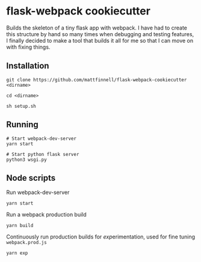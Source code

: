 # flask-webpack cookiecutter
Builds the skeleton of a tiny flask app with webpack. I have had to create this structure by hand so many times when debugging and testing features, I finally decided to make a tool that builds it all for me so that I can move on with fixing things.

## Installation
```
git clone https://github.com/mattfinnell/flask-webpack-cookiecutter <dirname>

cd <dirname>

sh setup.sh 
```

## Running
```
# Start webpack-dev-server
yarn start 

# Start python flask server
python3 wsgi.py 
```

## Node scripts

Run webpack-dev-server
```
yarn start 
```

Run a webpack production build
```
yarn build
```

Continuously run production builds for *exp*erimentation, used for fine tuning `webpack.prod.js`
```
yarn exp 
```
